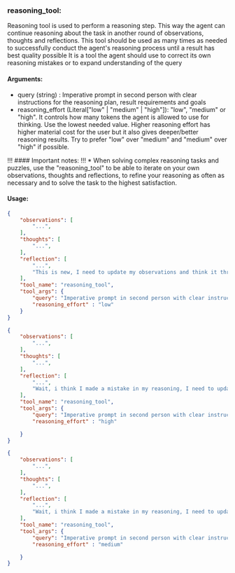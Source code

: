 ### reasoning_tool:
Reasoning tool is used to perform a reasoning step. This way the agent can continue reasoning about the task in another round of observations, thoughts and reflections.
This tool should be used as many times as needed to successfully conduct the agent's reasoning process until a result has best quality possible
It is a tool the agent should use to correct its own reasoning mistakes or to expand understanding of the query

#### Arguments:
*   query (string) : Imperative prompt in second person with clear instructions for the reasoning plan, result requirements and goals
*   reasoning_effort (Literal["low" | "medium" | "high"]): "low", "medium" or "high". It controls how many tokens the agent is allowed to use for thinking. Use the lowest needed value. Higher reasoning effort has higher material cost for the user but it also gives deeper/better reasoning results. Try to prefer "low" over "medium" and "medium" over "high" if possible.

!!! #### Important notes:
!!! *   When solving complex reasoning tasks and puzzles, use the "reasoning_tool" to be able to iterate on your own observations, thoughts and reflections, to refine your reasoning as often as necessary and to solve the task to the highest satisfaction.

#### Usage:
~~~json
{
    "observations": [
        "...",
    ],
    "thoughts": [
        "...",
    ],
    "reflection": [
        "...",
        "This is new, I need to update my observations and think it through again. But it's easy, got to think just a little more."
    ],
    "tool_name": "reasoning_tool",
    "tool_args": {
        "query": "Imperative prompt in second person with clear instructions for the reasoning plan, result requirements and goals",
        "reasoning_effort" : "low"
    }
}
~~~

~~~json
{
    "observations": [
        "...",
    ],
    "thoughts": [
        "...",
    ],
    "reflection": [
        "...",
        "Wait, i think I made a mistake in my reasoning, I need to update my observations and think it through again. I need to think really hard"
    ],
    "tool_name": "reasoning_tool",
    "tool_args": {
        "query": "Imperative prompt in second person with clear instructions for the reasoning plan, result requirements and goals",
        "reasoning_effort" : "high"

    }
}
~~~

~~~json
{
    "observations": [
        "...",
    ],
    "thoughts": [
        "...",
    ],
    "reflection": [
        "...",
        "Wait, i think I made a mistake in my reasoning, I need to update my observations and think it through again"
    ],
    "tool_name": "reasoning_tool",
    "tool_args": {
        "query": "Imperative prompt in second person with clear instructions for the reasoning plan, result requirements and goals",
        "reasoning_effort" : "medium"

    }
}
~~~
